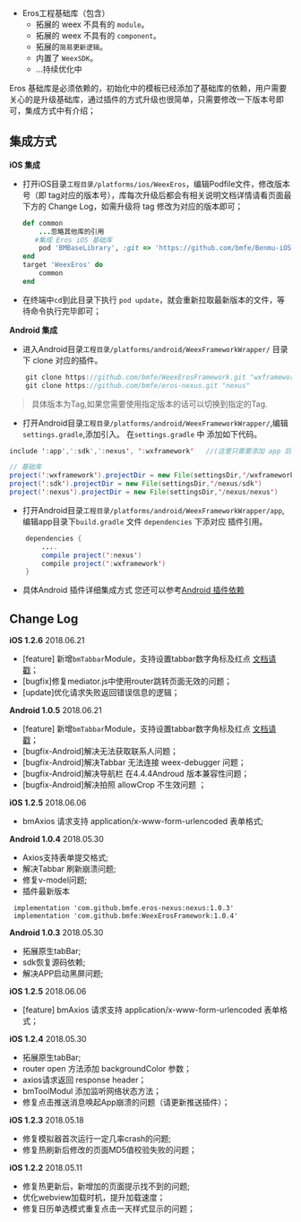 * Eros工程基础库（包含）
  * 拓展的 weex 不具有的 `module`。
  * 拓展的 weex 不具有的 `component`。
  * 拓展的`简易更新逻辑`。
  * 内置了 `WeexSDK`。
  * ...持续优化中

Eros 基础库是必须依赖的，初始化中的模板已经添加了基础库的依赖，用户需要关心的是升级基础库，通过插件的方式升级也很简单，只需要修改一下版本号即可，集成方式中有介绍；

## 集成方式

**iOS 集成** <br>
* 打开iOS目录`工程目录/platforms/ios/WeexEros`，编辑Podfile文件，修改版本号（即 tag对应的版本号），库每次升级后都会有相关说明文档详情请看页面最下方的 Change Log，如需升级将 tag 修改为对应的版本即可；
	```ruby
	def common
    	...忽略其他库的引用
       #集成 Eros iOS 基础库
    	pod 'BMBaseLibrary', :git => 'https://github.com/bmfe/Benmu-iOS-Library.git', :tag => '版本号'
	end
	target 'WeexEros' do
    	common
	end
	```

* 在终端中`cd`到此目录下执行 `pod update`，就会重新拉取最新版本的文件，等待命令执行完毕即可；

**Android 集成**

* 进入Android目录`工程目录/platforms/android/WeexFrameworkWrapper/` 目录下 clone 对应的插件。

``` java
	git clone https://github.com/bmfe/WeexErosFramework.git "wxframework" 
	git clone https://github.com/bmfe/eros-nexus.git "nexus" 
```

> 具体版本为Tag,如果您需要使用指定版本的话可以切换到指定的Tag.


* 打开Android目录`工程目录/platforms/android/WeexFrameworkWrapper/`,编辑`settings.gradle`,添加引入。
在`settings.gradle` 中 添加如下代码。

``` java
include ':app',':sdk',':nexus', ':wxframework'   //(这里只需要添加 app 后面的 既 ：,':sdk',':nexus', ':wxframework' )

// 基础库
project(':wxframework').projectDir = new File(settingsDir,'/wxframework/eros-framework')
project(':sdk').projectDir = new File(settingsDir,'/nexus/sdk')
project(':nexus').projectDir = new File(settingsDir,'/nexus/nexus')

```

* 打开Android目录`工程目录/platforms/android/WeexFrameworkWrapper/app`,编辑app目录下`build.gradle` 文件 `dependencies` 下添对应 插件引用。

``` java
	dependencies {
		....
		compile project(':nexus')
        compile project(':wxframework')
	}
```

* 具体Android 插件详细集成方式 您还可以参考[Android 插件依赖](/zh-cn/android_plugin_integration)

## Change Log
**iOS 1.2.6** 2018.06.21<br>

* [feature] 新增`bmTabbar`Module，支持设置tabbar数字角标及红点 [文档请戳](https://bmfe.github.io/eros-docs/#/zh-cn/eros_sdk_module?id=bmTabbar)；
* [bugfix]修复mediator.js中使用router跳转页面无效的问题；
* [update]优化请求失败返回错误信息的逻辑；

**Android 1.0.5** 2018.06.21<br>
* [feature] 新增`bmTabbar`Module，支持设置tabbar数字角标及红点 [文档请戳](https://bmfe.github.io/eros-docs/#/zh-cn/eros_sdk_module?id=bmTabbar)；
* [bugfix-Android]解决无法获取联系人问题；
* [bugfix-Android]解决Tabbar 无法连接 weex-debugger 问题；
* [bugfix-Android]解决导航栏 在4.4.4Androud 版本兼容性问题；
* [bugfix-Android]解决拍照 allowCrop 不生效问题 ；

**iOS 1.2.5** 2018.06.06<br>

* bmAxios 请求支持 application/x-www-form-urlencoded 表单格式;

**Android 1.0.4** 2018.05.30<br>

* Axios支持表单提交格式;
* 解决Tabbar 刷新崩溃问题;
* 修复v-model问题;
* 插件最新版本
```
 implementation 'com.github.bmfe.eros-nexus:nexus:1.0.3'
 implementation 'com.github.bmfe:WeexErosFramework:1.0.4'
```

**Android 1.0.3** 2018.05.30<br>

* 拓展原生tabBar;
* sdk恢复源码依赖;
* 解决APP启动黑屏问题;

**iOS 1.2.5** 2018.06.06<br>

* [feature] bmAxios 请求支持 application/x-www-form-urlencoded 表单格式；

**iOS 1.2.4** 2018.05.30<br>

* 拓展原生tabBar;
* router open 方法添加 backgroundColor 参数；
* axios请求返回 response header；
* bmToolModul 添加监听网络状态方法；
* 修复点击推送消息唤起App崩溃的问题（请更新推送插件）；

**iOS 1.2.3** 2018.05.18<br>

* 修复模拟器首次运行一定几率crash的问题;
* 修复热刷新后修改的页面MD5值校验失败的问题；

**iOS 1.2.2** 2018.05.11<br>

* 修复热更新后，新增加的页面提示找不到的问题;
* 优化webview加载时机，提升加载速度；
* 修复日历单选模式重复点击一天样式显示的问题；

